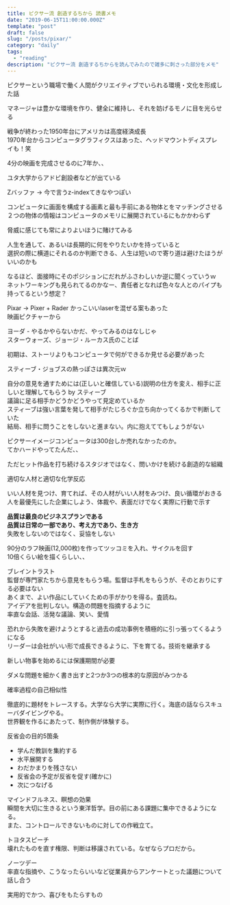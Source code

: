 ```yaml
---
title: ピクサー流 創造するちから 読書メモ
date: "2019-06-15T11:00:00.000Z"
template: "post"
draft: false
slug: "/posts/pixar/"
category: "daily"
tags:
  - "reading"
description: "ピクサー流 創造するちからを読んでみたので雑多に刺さった部分をメモ"
---
```


ピクサーという職場で働く人間がクリエイティブでいられる環境・文化を形成した話  

マネージャは豊かな環境を作り、健全に維持し、それを妨げるモノに目を光らせる  

戦争が終わった1950年台にアメリカは高度経済成長  
1970年台からコンピュータグラフィクスはあった、ヘッドマウントディスプレイも！笑  

4分の映画を完成させるのに7年か、、  

ユタ大学からアドビ創設者などが出ている  

Zバッファ -> 今で言うz-indexてきなやつぽい  

コンピュータに画面を構成する画素と最も手前にある物体とをマッチングさせる  
２つの物体の情報はコンピュータのメモリに展開されているにもかかわらず  

脅威に感じても常によりよいほうに賭けてみる  

人生を通して、あるいは長期的に何をやりたいかを持っていると  
選択の際に横道にそれるのか判断できる、人生は短いので寄り道は避けたほうがいいのかも  

なるほど、面接時にそのポジションにだれがふさわしいか逆に聞くっていうｗ  
ネットワーキングも見られてるのかなー、責任者となれば色々な人とのパイプも持ってるという想定？  

Pixar -> Pixer + Rader かっこいいlaserを混ぜる案もあった  
映画ピクチャーから  

ヨーダ - やるかやらないかだ、やってみるのはなしじゃ  
スターウォーズ、ジョージ・ルーカス氏のことば  

初期は、ストーリよりもコンピュータで何ができるか見せる必要があった  

スティーブ・ジョブスの熱っぽさは異次元ｗ  

自分の意見を通すためには(正しいと確信している)説明の仕方を変え、相手に正しいと理解してもらう by スティーブ  
議論に足る相手かどうかどうやって見定めているか  
スティーブは強い言葉を発して相手がたじろぐか立ち向かってくるかで判断していた  
結局、相手に問うことをしないと進まない。内に抱えててもしょうがない  

ピクサーイメージコンピュータは300台しか売れなかったのか。  
てかハードやってたんだ、、  

ただヒット作品を打ち続けるスタジオではなく、問いかけを続ける創造的な組織  

適切な人材と適切な化学反応  

いい人材を見つけ、育てれば、その人材がいい人材をみつけ、良い循環がおきる  
人を最優先にした企業にしよう、体裁や、表面だけでなく実際に行動で示す  

**品質は最良のビジネスプランである**  
**品質は日常の一部であり、考え方であり、生き方**  
失敗をしないのではなく、妥協をしない  

90分のラフ映画(12,000枚)を作ってツッコミを入れ、サイクルを回す  
10倍くらい絵を描くらしい、、  

ブレイントラスト  
監督が専門家たちから意見をもらう場。監督は手札をもらうが、そのとおりにする必要はない  
あくまで、よい作品にしていくための手がかりを得る。査読ね。  
アイデアを批判しない。構造の問題を指摘するように  
率直な会話、活発な議論、笑い、愛情  

恐れから失敗を避けようとすると過去の成功事例を積極的に引っ張ってくるようになる  
リーダーは会社がいい形で成長できるように、下を育てる。技術を継承する  

新しい物事を始めるには保護期間が必要  

ダメな問題を細かく書き出すと2つか3つの根本的な原因がみつかる  

確率過程の自己相似性  

徹底的に題材をトレースする。大学なら大学に実際に行く。海底の話ならスキューバダイビングやる。  
世界観を作るにあたって、制作側が体験する。  

反省会の目的5箇条  
- 学んだ教訓を集約する
- 水平展開する
- わだかまりを残さない
- 反省会の予定が反省を促す(確かに)
- 次につなげる

マインドフルネス、瞑想の効果  
瞬間を大切に生きるという東洋哲学。目の前にある課題に集中できるようになる。  
また、コントロールできないものに対しての作戦立て。  

トヨタスピーチ  
壊れたものを直す権限、判断は移譲されている。なぜならプロだから。  

ノーツデー  
率直な指摘や、こうなったらいいなど従業員からアンケートとった議題について話し合う  

実用的でかつ、喜びをもたらすもの  

